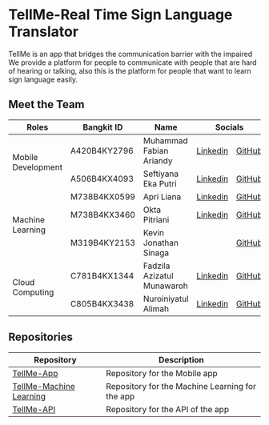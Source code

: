 # TellMe-Real Time Sign Language Translator

TellMe is an app that bridges the communication barrier with the impaired
We provide a platform for people to communicate with people that are hard of hearing or talking, also this is the platform for people that want to learn sign language easily.

## Meet the Team
<table>
  <thead>
    <tr>
      <th>Roles</th>
      <th>Bangkit ID</th>
      <th>Name</th>
      <th colspan = "2">Socials</th>
    </tr>
  </thead>
  <tbody>
    <tr>
      <td rowspan="2">Mobile Development</td>
      <td>A420B4KY2796</td>
      <td>Muhammad Fabian Ariandy</td>
      <td>
        <a href="https://www.linkedin.com/in/muhammad-fabian-ariandy-716395213/">Linkedin</a>
      </td>
      <td>
        <a href="https://github.com/Fabian21-dum">GitHub</a>
      </td>
    </tr>
      <tr>
      <td>A506B4KX4093</td>
      <td>Seftiyana Eka Putri</td>
      <td>
        <a href="https://www.linkedin.com/in/seftiyana-eka-putri-39435921b/">Linkedin</a>
      </td>
      <td>
        <a href="https://github.com/seftiyanaeka">GitHub</a>
      </td>
    </tr>
        <tr>
      <td rowspan="3">Machine Learning</td>
      <td>M738B4KX0599</td>
      <td>Apri Liana</td>
      <td>
        <a href="https://www.linkedin.com/in/apri-liana-14b17b2a2/">Linkedin</a>
      </td>
      <td>
        <a href="https://github.com/prilian">GitHub</a>
      </td>
    </tr>
      <tr>
      <td>M738B4KX3460</td>
      <td>Okta Pitriani</td>
      <td>
        <a href="https://www.linkedin.com/in/okta-pitriani-a12232256/">Linkedin</a>
      </td>
      <td>
        <a href="https://github.com/OktaPitriani">GitHub</a>
      </td>
    </tr>
      <tr>
      <td>M319B4KY2153</td>
      <td>Kevin Jonathan Sinaga</td>
        <td>
        </td>
      <td>
        <a href="https://github.com/kevins012">GitHub</a>
      </td>
    </tr>
      <tr>
      <td rowspan="2">Cloud Computing</td>
      <td>C781B4KX1344</td>
      <td>Fadzila Azizatul Munawaroh</td>
      <td>
        <a href="https://www.linkedin.com/in/fadzila-azizatul-munawaroh-854053218/">Linkedin</a>
      </td>
      <td>
        <a href="https://github.com/pzlziza">GitHub</a>
      </td>
    </tr>
      <tr>
      <td>C805B4KX3438</td>
      <td>Nuroiniyatul Alimah</td>
      <td>
        <a href="https://www.linkedin.com/in/nuroiniyatulalimah/">Linkedin</a>
      </td>
      <td>
        <a href="https://github.com/xoraozgu017">GitHub</a>
      </td>
    </tr> 
  </tbody>
</table>

## Repositories
<table>
  <thead>
    <tr>
      <th>Repository</th>
      <th>Description</th>
    </tr>
  </thead>
  <tbody>
    <tr>
      <td>
        <a href="https://github.com/TellMe-Bangkit/Mobile-Dev">TellMe-App</a>
      </td>
      <td>Repository for the Mobile app</td>
    </tr>
     <tr>
      <td>
        <a href="https://github.com/TellMe-Bangkit/Machine-Learning">TellMe-Machine Learning</a>
      </td>
      <td>Repository for the Machine Learning for the app</td>
    </tr>
         <tr>
      <td>
        <a href="https://github.com/TellMe-Bangkit/test-api">TellMe-API</a>
      </td>
      <td>Repository for the API of the app</td>
    </tr>
  </tbody>
</table>
